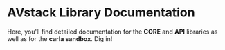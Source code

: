 # AVstack Library Documentation

Here, you'll find detailed documentation for the **CORE** and **API** libraries as well as for the **carla sandbox**. Dig in!